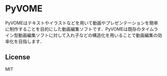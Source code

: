 # PyVOME

PyVOMEはテキストやイラストなどを用いて動画やプレゼンテーションを簡単に制作することを目的にした動画編集ソフトです．PyVOMEは既存のタイムライン型動画編集ソフトに対して入れ子などの構造化を用いることで動画編集の効率化を目指します．

## License

MIT
